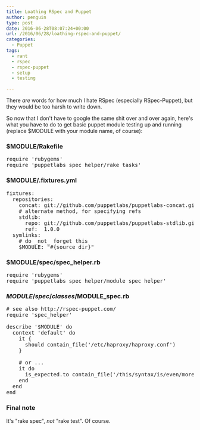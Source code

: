 ```yaml
---
title: Loathing RSpec and Puppet
author: penguin
type: post
date: 2016-06-28T08:07:24+00:00
url: /2016/06/28/loathing-rspec-and-puppet/
categories:
  - Puppet
tags:
  - rant
  - rspec
  - rspec-puppet
  - setup
  - testing

---
```

There _are_ words for how much I hate RSpec (especially RSpec-Puppet), but they would be too harsh to write down.

So now that I don't have to google the same shit over and over again, here's what you have to do to get basic puppet module testing up and running (replace $MODULE with your module name, of course):

### $MODULE/Rakefile

<pre>require 'rubygems'
require 'puppetlabs_spec_helper/rake_tasks'</pre>

### $MODULE/.fixtures.yml

<pre>fixtures:
  repositories:
    concat: git://github.com/puppetlabs/puppetlabs-concat.git
    # alternate method, for specifying refs
    stdlib: 
      repo: git://github.com/puppetlabs/puppetlabs-stdlib.git
      ref:  1.0.0
  symlinks:
    # do _not_ forget this
    $MODULE: "#{source_dir}"</pre>

### $MODULE/spec/spec_helper.rb

<pre>require 'rubygems'
require 'puppetlabs_spec_helper/module_spec_helper'</pre>

### $MODULE/spec/classes/$MODULE_spec.rb

<pre># see also http://rspec-puppet.com/
require 'spec_helper'

describe '$MODULE' do
  context 'default' do
    it {
      should contain_file('/etc/haproxy/haproxy.conf')
    }

    # or ...
    it do
      is_expected.to contain_file('/this/syntax/is/even/more/retarded')
    end
  end
end</pre>

### Final note

It's "rake spec", _not_ "rake test". Of course.
